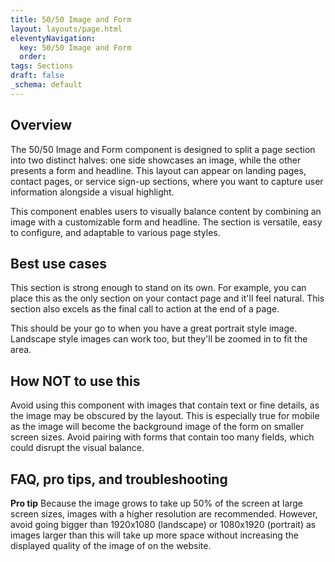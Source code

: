```yaml
---
title: 50/50 Image and Form
layout: layouts/page.html
eleventyNavigation:
  key: 50/50 Image and Form
  order:
tags: Sections
draft: false
_schema: default
---
```

## Overview
The 50/50 Image and Form component is designed to split a page section into two distinct halves: one side showcases an image, while the other presents a form and headline. This layout can appear on landing pages, contact pages, or service sign-up sections, where you want to capture user information alongside a visual highlight.

This component enables users to visually balance content by combining an image with a customizable form and headline. The section is versatile, easy to configure, and adaptable to various page styles.

## Best use cases
This section is strong enough to stand on its own. For example, you can place this as the only section on your contact page and it'll feel natural. This section also excels as the final call to action at the end of a page. 

This should be your go to when you have a great portrait style image. Landscape style images can work too, but they'll be zoomed in to fit the area.

## How **NOT** to use this
Avoid using this component with images that contain text or fine details, as the image may be obscured by the layout. This is especially true for mobile as the image will become the background image of the form on smaller screen sizes. Avoid pairing with forms that contain too many fields, which could disrupt the visual balance.

## FAQ, pro tips, and troubleshooting
**Pro tip**
Because the image grows to take up 50% of the screen at large screen sizes, images with a higher resolution are recommended. However, avoid going bigger than 1920x1080 (landscape) or 1080x1920 (portrait) as images larger than this will take up more space without increasing the displayed quality of the image of on the website.


